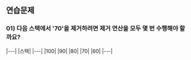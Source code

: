 ## 연습문제

### 01) 다음 스택에서 '70'을 제거하려면 제거 연산을 모두 몇 번 수행해야 할까요?

|---|
|스택|
|---|
|100|
|90|
|80|
|70|
|60|
|---|
